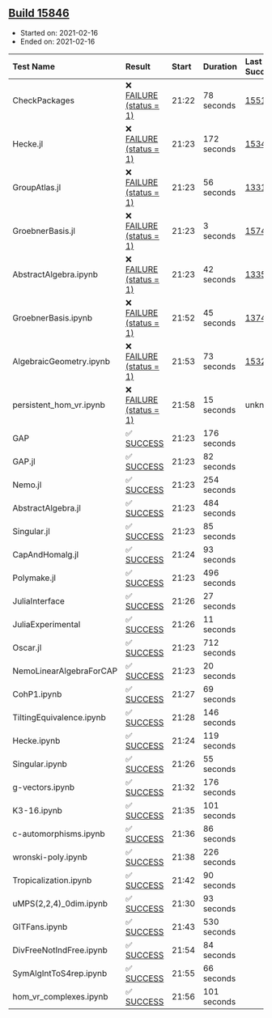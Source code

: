 ## [Build 15846](https://oscarci.mathematik.uni-kl.de/job/oscar/15846/)

* Started on: 2021-02-16
* Ended on: 2021-02-16

| Test Name    | Result | Start | Duration | Last Success | First Failure |
|:-------------|:-------|:------|:---------|:-------------|:--------------|
| CheckPackages | ❌ [FAILURE (status = 1)](https://oscarci.mathematik.uni-kl.de/job/oscar/15846/artifact/logs/build-15846/CheckPackages.log) | 21:22 | 78 seconds | [15514](https://oscarci.mathematik.uni-kl.de/job/oscar/15514/) | [15515](https://oscarci.mathematik.uni-kl.de/job/oscar/15515/) |
| Hecke.jl | ❌ [FAILURE (status = 1)](https://oscarci.mathematik.uni-kl.de/job/oscar/15846/artifact/logs/build-15846/Hecke.jl.log) | 21:23 | 172 seconds | [15344](https://oscarci.mathematik.uni-kl.de/job/oscar/15344/) | [15348](https://oscarci.mathematik.uni-kl.de/job/oscar/15348/) |
| GroupAtlas.jl | ❌ [FAILURE (status = 1)](https://oscarci.mathematik.uni-kl.de/job/oscar/15846/artifact/logs/build-15846/GroupAtlas.jl.log) | 21:23 | 56 seconds | [13311](https://oscarci.mathematik.uni-kl.de/job/oscar/13311/) | [13312](https://oscarci.mathematik.uni-kl.de/job/oscar/13312/) |
| GroebnerBasis.jl | ❌ [FAILURE (status = 1)](https://oscarci.mathematik.uni-kl.de/job/oscar/15846/artifact/logs/build-15846/GroebnerBasis.jl.log) | 21:23 | 3 seconds | [15745](https://oscarci.mathematik.uni-kl.de/job/oscar/15745/) | [15746](https://oscarci.mathematik.uni-kl.de/job/oscar/15746/) |
| AbstractAlgebra.ipynb | ❌ [FAILURE (status = 1)](https://oscarci.mathematik.uni-kl.de/job/oscar/15846/artifact/logs/build-15846/AbstractAlgebra.ipynb.log) | 21:23 | 42 seconds | [13355](https://oscarci.mathematik.uni-kl.de/job/oscar/13355/) | [13356](https://oscarci.mathematik.uni-kl.de/job/oscar/13356/) |
| GroebnerBasis.ipynb | ❌ [FAILURE (status = 1)](https://oscarci.mathematik.uni-kl.de/job/oscar/15846/artifact/logs/build-15846/GroebnerBasis.ipynb.log) | 21:52 | 45 seconds | [13748](https://oscarci.mathematik.uni-kl.de/job/oscar/13748/) | [13749](https://oscarci.mathematik.uni-kl.de/job/oscar/13749/) |
| AlgebraicGeometry.ipynb | ❌ [FAILURE (status = 1)](https://oscarci.mathematik.uni-kl.de/job/oscar/15846/artifact/logs/build-15846/AlgebraicGeometry.ipynb.log) | 21:53 | 73 seconds | [15322](https://oscarci.mathematik.uni-kl.de/job/oscar/15322/) | [15323](https://oscarci.mathematik.uni-kl.de/job/oscar/15323/) |
| persistent_hom_vr.ipynb | ❌ [FAILURE (status = 1)](https://oscarci.mathematik.uni-kl.de/job/oscar/15846/artifact/logs/build-15846/persistent_hom_vr.ipynb.log) | 21:58 | 15 seconds | unknown | unknown |
| GAP | ✅ [SUCCESS](https://oscarci.mathematik.uni-kl.de/job/oscar/15846/artifact/logs/build-15846/GAP.log) | 21:23 | 176 seconds |  |  |
| GAP.jl | ✅ [SUCCESS](https://oscarci.mathematik.uni-kl.de/job/oscar/15846/artifact/logs/build-15846/GAP.jl.log) | 21:23 | 82 seconds |  |  |
| Nemo.jl | ✅ [SUCCESS](https://oscarci.mathematik.uni-kl.de/job/oscar/15846/artifact/logs/build-15846/Nemo.jl.log) | 21:23 | 254 seconds |  |  |
| AbstractAlgebra.jl | ✅ [SUCCESS](https://oscarci.mathematik.uni-kl.de/job/oscar/15846/artifact/logs/build-15846/AbstractAlgebra.jl.log) | 21:23 | 484 seconds |  |  |
| Singular.jl | ✅ [SUCCESS](https://oscarci.mathematik.uni-kl.de/job/oscar/15846/artifact/logs/build-15846/Singular.jl.log) | 21:23 | 85 seconds |  |  |
| CapAndHomalg.jl | ✅ [SUCCESS](https://oscarci.mathematik.uni-kl.de/job/oscar/15846/artifact/logs/build-15846/CapAndHomalg.jl.log) | 21:24 | 93 seconds |  |  |
| Polymake.jl | ✅ [SUCCESS](https://oscarci.mathematik.uni-kl.de/job/oscar/15846/artifact/logs/build-15846/Polymake.jl.log) | 21:23 | 496 seconds |  |  |
| JuliaInterface | ✅ [SUCCESS](https://oscarci.mathematik.uni-kl.de/job/oscar/15846/artifact/logs/build-15846/JuliaInterface.log) | 21:26 | 27 seconds |  |  |
| JuliaExperimental | ✅ [SUCCESS](https://oscarci.mathematik.uni-kl.de/job/oscar/15846/artifact/logs/build-15846/JuliaExperimental.log) | 21:26 | 11 seconds |  |  |
| Oscar.jl | ✅ [SUCCESS](https://oscarci.mathematik.uni-kl.de/job/oscar/15846/artifact/logs/build-15846/Oscar.jl.log) | 21:23 | 712 seconds |  |  |
| NemoLinearAlgebraForCAP | ✅ [SUCCESS](https://oscarci.mathematik.uni-kl.de/job/oscar/15846/artifact/logs/build-15846/NemoLinearAlgebraForCAP.log) | 21:23 | 20 seconds |  |  |
| CohP1.ipynb | ✅ [SUCCESS](https://oscarci.mathematik.uni-kl.de/job/oscar/15846/artifact/logs/build-15846/CohP1.ipynb.log) | 21:27 | 69 seconds |  |  |
| TiltingEquivalence.ipynb | ✅ [SUCCESS](https://oscarci.mathematik.uni-kl.de/job/oscar/15846/artifact/logs/build-15846/TiltingEquivalence.ipynb.log) | 21:28 | 146 seconds |  |  |
| Hecke.ipynb | ✅ [SUCCESS](https://oscarci.mathematik.uni-kl.de/job/oscar/15846/artifact/logs/build-15846/Hecke.ipynb.log) | 21:24 | 119 seconds |  |  |
| Singular.ipynb | ✅ [SUCCESS](https://oscarci.mathematik.uni-kl.de/job/oscar/15846/artifact/logs/build-15846/Singular.ipynb.log) | 21:26 | 55 seconds |  |  |
| g-vectors.ipynb | ✅ [SUCCESS](https://oscarci.mathematik.uni-kl.de/job/oscar/15846/artifact/logs/build-15846/g-vectors.ipynb.log) | 21:32 | 176 seconds |  |  |
| K3-16.ipynb | ✅ [SUCCESS](https://oscarci.mathematik.uni-kl.de/job/oscar/15846/artifact/logs/build-15846/K3-16.ipynb.log) | 21:35 | 101 seconds |  |  |
| c-automorphisms.ipynb | ✅ [SUCCESS](https://oscarci.mathematik.uni-kl.de/job/oscar/15846/artifact/logs/build-15846/c-automorphisms.ipynb.log) | 21:36 | 86 seconds |  |  |
| wronski-poly.ipynb | ✅ [SUCCESS](https://oscarci.mathematik.uni-kl.de/job/oscar/15846/artifact/logs/build-15846/wronski-poly.ipynb.log) | 21:38 | 226 seconds |  |  |
| Tropicalization.ipynb | ✅ [SUCCESS](https://oscarci.mathematik.uni-kl.de/job/oscar/15846/artifact/logs/build-15846/Tropicalization.ipynb.log) | 21:42 | 90 seconds |  |  |
| uMPS(2,2,4)_0dim.ipynb | ✅ [SUCCESS](https://oscarci.mathematik.uni-kl.de/job/oscar/15846/artifact/logs/build-15846/uMPS-2-2-4-_0dim.ipynb.log) | 21:30 | 93 seconds |  |  |
| GITFans.ipynb | ✅ [SUCCESS](https://oscarci.mathematik.uni-kl.de/job/oscar/15846/artifact/logs/build-15846/GITFans.ipynb.log) | 21:43 | 530 seconds |  |  |
| DivFreeNotIndFree.ipynb | ✅ [SUCCESS](https://oscarci.mathematik.uni-kl.de/job/oscar/15846/artifact/logs/build-15846/DivFreeNotIndFree.ipynb.log) | 21:54 | 84 seconds |  |  |
| SymAlgIntToS4rep.ipynb | ✅ [SUCCESS](https://oscarci.mathematik.uni-kl.de/job/oscar/15846/artifact/logs/build-15846/SymAlgIntToS4rep.ipynb.log) | 21:55 | 66 seconds |  |  |
| hom_vr_complexes.ipynb | ✅ [SUCCESS](https://oscarci.mathematik.uni-kl.de/job/oscar/15846/artifact/logs/build-15846/hom_vr_complexes.ipynb.log) | 21:56 | 101 seconds |  |  |
